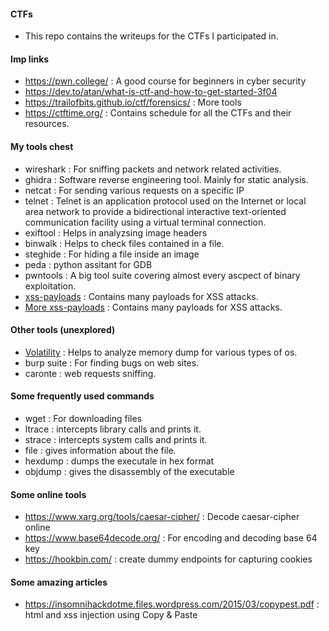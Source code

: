 #### CTFs

- This repo contains the writeups for the CTFs I participated in.

#### Imp links

- https://pwn.college/ : A good course for beginners in cyber security
- https://dev.to/atan/what-is-ctf-and-how-to-get-started-3f04
- https://trailofbits.github.io/ctf/forensics/ : More tools
- https://ctftime.org/ : Contains schedule for all the CTFs and their resources.

#### My tools chest

- wireshark : For sniffing packets and network related activities.
- ghidra : Software reverse engineering tool. Mainly for static analysis.
- netcat : For sending various requests on a specific IP
- telnet : Telnet is an application protocol used on the Internet or local area network to provide a bidirectional interactive text-oriented communication facility using a virtual terminal connection.
- exiftool : Helps in analyzsing image headers
- binwalk : Helps to check files contained in a file.
- steghide : For hiding a file inside an image
- peda : python assitant for GDB
- pwntools : A big tool suite covering almost every ascpect of binary exploitation.
- <a href="https://github.com/payloadbox/xss-payload-list">xss-payloads</a> : Contains many payloads for XSS attacks.
- <a href="https://github.com/swisskyrepo/PayloadsAllTheThings/blob/master/XSS%20Injection/README.md">More xss-payloads</a> : Contains many payloads for XSS attacks.

#### Other tools (unexplored)

- <a href="https://github.com/volatilityfoundation/volatility">Volatility</a> : Helps to analyze memory dump for various types of os.
- burp suite : For finding bugs on web sites.
- caronte : web requests sniffing. 

#### Some frequently used commands

- wget : For downloading files
- ltrace : intercepts library calls and prints it.
- strace : intercepts system calls and prints it.
- file : gives information about the file.
- hexdump : dumps the executale in hex format
- objdump : gives the disassembly of the executable

#### Some online tools

- https://www.xarg.org/tools/caesar-cipher/ : Decode caesar-cipher online
- https://www.base64decode.org/ : For encoding and decoding base 64 key
- https://hookbin.com/ : create dummy endpoints for capturing cookies

#### Some amazing articles

- https://insomnihackdotme.files.wordpress.com/2015/03/copypest.pdf : html and xss injection using Copy & Paste
